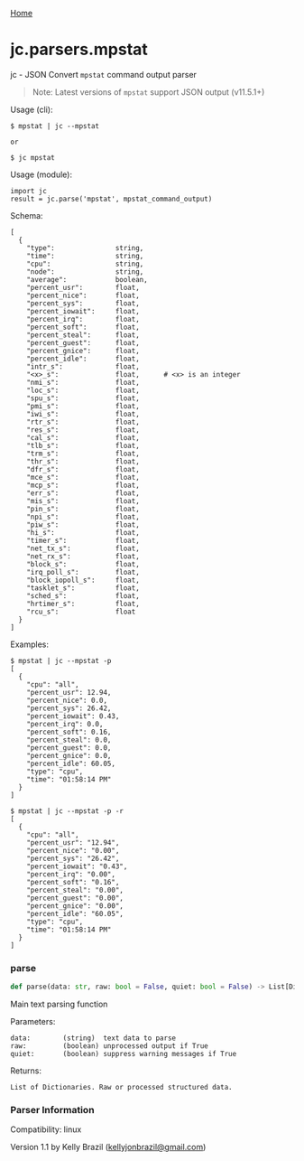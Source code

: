 [Home](https://kellyjonbrazil.github.io/jc/)
<a id="jc.parsers.mpstat"></a>

# jc.parsers.mpstat

jc - JSON Convert `mpstat` command output parser

> Note: Latest versions of `mpstat` support JSON output (v11.5.1+)

Usage (cli):

    $ mpstat | jc --mpstat

    or

    $ jc mpstat

Usage (module):

    import jc
    result = jc.parse('mpstat', mpstat_command_output)

Schema:

    [
      {
        "type":               string,
        "time":               string,
        "cpu":                string,
        "node":               string,
        "average":            boolean,
        "percent_usr":        float,
        "percent_nice":       float,
        "percent_sys":        float,
        "percent_iowait":     float,
        "percent_irq":        float,
        "percent_soft":       float,
        "percent_steal":      float,
        "percent_guest":      float,
        "percent_gnice":      float,
        "percent_idle":       float,
        "intr_s":             float,
        "<x>_s":              float,      # <x> is an integer
        "nmi_s":              float,
        "loc_s":              float,
        "spu_s":              float,
        "pmi_s":              float,
        "iwi_s":              float,
        "rtr_s":              float,
        "res_s":              float,
        "cal_s":              float,
        "tlb_s":              float,
        "trm_s":              float,
        "thr_s":              float,
        "dfr_s":              float,
        "mce_s":              float,
        "mcp_s":              float,
        "err_s":              float,
        "mis_s":              float,
        "pin_s":              float,
        "npi_s":              float,
        "piw_s":              float,
        "hi_s":               float,
        "timer_s":            float,
        "net_tx_s":           float,
        "net_rx_s":           float,
        "block_s":            float,
        "irq_poll_s":         float,
        "block_iopoll_s":     float,
        "tasklet_s":          float,
        "sched_s":            float,
        "hrtimer_s":          float,
        "rcu_s":              float
      }
    ]

Examples:

    $ mpstat | jc --mpstat -p
    [
      {
        "cpu": "all",
        "percent_usr": 12.94,
        "percent_nice": 0.0,
        "percent_sys": 26.42,
        "percent_iowait": 0.43,
        "percent_irq": 0.0,
        "percent_soft": 0.16,
        "percent_steal": 0.0,
        "percent_guest": 0.0,
        "percent_gnice": 0.0,
        "percent_idle": 60.05,
        "type": "cpu",
        "time": "01:58:14 PM"
      }
    ]

    $ mpstat | jc --mpstat -p -r
    [
      {
        "cpu": "all",
        "percent_usr": "12.94",
        "percent_nice": "0.00",
        "percent_sys": "26.42",
        "percent_iowait": "0.43",
        "percent_irq": "0.00",
        "percent_soft": "0.16",
        "percent_steal": "0.00",
        "percent_guest": "0.00",
        "percent_gnice": "0.00",
        "percent_idle": "60.05",
        "type": "cpu",
        "time": "01:58:14 PM"
      }
    ]

<a id="jc.parsers.mpstat.parse"></a>

### parse

```python
def parse(data: str, raw: bool = False, quiet: bool = False) -> List[Dict]
```

Main text parsing function

Parameters:

    data:        (string)  text data to parse
    raw:         (boolean) unprocessed output if True
    quiet:       (boolean) suppress warning messages if True

Returns:

    List of Dictionaries. Raw or processed structured data.

### Parser Information
Compatibility:  linux

Version 1.1 by Kelly Brazil (kellyjonbrazil@gmail.com)
